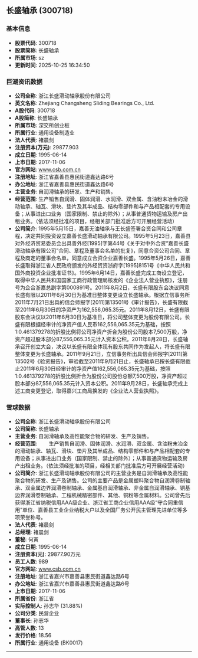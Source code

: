 ## 长盛轴承 (300718)

### 基本信息

- **股票代码**: 300718
- **股票简称**: 长盛轴承
- **所属市场**: sz
- **更新时间**: 2025-10-25 16:34:50

### 巨潮资讯数据

- **公司全称**: 浙江长盛滑动轴承股份有限公司
- **英文名称**: Zhejiang Changsheng Sliding Bearings Co., Ltd.
- **A股代码**: 300718
- **A股简称**: 长盛轴承
- **所属市场**: 深交所创业板
- **所属行业**: 通用设备制造业
- **法人代表**: 褚晨剑
- **注册资本(万元)**: 29877.903
- **成立日期**: 1995-06-14
- **上市日期**: 2017-11-06
- **官方网站**: www.csb.com.cn
- **注册地址**: 浙江省嘉善县惠民街道鑫达路6号
- **办公地址**: 浙江省嘉善县惠民街道鑫达路6号
- **主营业务**: 自润滑轴承的研发、生产和销售。
- **经营范围**: 生产销售自润滑、固体润滑、水润滑、双金属、含油粉末冶金的滑动轴承、轴瓦、滑块、垫片及其半成品、结构零部件和与产品相配套的专用设备；从事进出口业务（国家限制、禁止的除外）；从事普通货物运输及房产出租业务。（依法须经批准的项目，经相关部门批准后方可开展经营活动）
- **公司简介**: 1995年5月15日，嘉善无油轴承与王长盛签署合资合同和公司章程，决定共同投资设立嘉善长盛滑动轴承有限公司。1995年5月23日，嘉善县对外经济贸易委员会出具善外经[1995]字第44号《关于对中外合资“嘉善长盛滑动轴承有限公司”合同、章程及董事会名单的批复》，同意合资公司合同、章程及商定的董事会名单，同意成立合资企业嘉善长盛。1995年5月26日，嘉善长盛取得浙江省人民政府颁发的外经贸资浙府字[1995]8151号《中华人民共和国外商投资企业批准证书》。1995年6月14日，嘉善长盛完成工商设立登记，取得中华人民共和国国家工商行政管理局核发的《企业法人营业执照》，注册号为企合浙嘉总副字第000891号。2011年8月2日，长盛有限股东会决议同意长盛有限以2011年6月30日为基准日整体变更设立长盛轴承。根据立信事务所2011年7月21日出具的信会师报字[2011]第13501号《审计报告》，长盛有限截至2011年6月30日的净资产为162,556,065.35元。2011年8月12日，长盛有限股东会决议以2011年6月30日为基准日，将公司整体变更为股份有限公司。长盛有限根据经审计的净资产值人民币162,556,065.35元为基础，按照1:0.461379278的折股比例将公司净资产折合为股份公司股本7,500万股，净资产超过股本部分87,556,065.35元计入资本公积。2011年8月28日，长盛轴承召开创立大会，决议以长盛有限全体现有股东共同作为发起人，将长盛有限整体变更为长盛轴承。2011年9月21日，立信事务所出具信会师报字[2011]第13502号《验资报告》，审验截至2011年9月21日止，长盛轴承已按长盛有限截止2011年6月30日经审计的净资产值162,556,065.35元为基础，按照1:0.461379278的折股比例折合为股份公司股份总额7,500万股，净资产超过股本部分87,556,065.35元计入资本公积。2011年9月28日，长盛轴承完成上述工商变更登记，取得嘉兴工商局换发的《企业法人营业执照》。

### 雪球数据

- **公司全称**: 浙江长盛滑动轴承股份有限公司
- **公司简称**: 长盛轴承
- **主营业务**: 自润滑轴承及高性能聚合物的研发、生产及销售。
- **经营范围**: 　　生产销售自润滑、固体润滑、水润滑、双金属、含油粉末冶金的滑动轴承、轴瓦、滑块、垫片及其半成品、结构零部件和与产品相配套的专用设备；从事进出口业务（国家限制、禁止的除外）；从事普通货物运输及房产出租业务。（依法须经批准的项目，经相关部门批准后方可开展经营活动）
- **公司简介**: 浙江长盛滑动轴承股份有限公司的主营业务是自润滑轴承及高性能聚合物的研发、生产及销售。公司的主要产品是金属塑料聚合物自润滑卷制轴承、双金属边界润滑卷制轴承、金属基自润滑轴承、非金属自润滑轴承、铜基边界润滑卷制轴承、工程机械精密部件、其他、铜粉等金属材料。公司曾先后获得浙江省纳税信用AAA级企业、浙江省工商企业信用AAA级“守合同重信用”单位、嘉善县工业企业纳税大户以及全国厂务公开民主管理先进单位等多项荣誉称号。
- **法人代表**: 褚晨剑
- **总经理**: 褚晨剑
- **董秘**: 何寅
- **成立日期**: 1995-06-14
- **注册资本(元)**: 29877.90万元
- **员工人数**: 989
- **官方网站**: www.csb.com.cn
- **注册地址**: 浙江省嘉兴市嘉善县惠民街道鑫达路6号
- **办公地址**: 浙江省嘉兴市嘉善县惠民街道鑫达路6号
- **上市日期**: 2017-11-06
- **所属省份**: 浙江省
- **实际控制人**: 孙志华 (31.88%)
- **公司分类**: 民营企业
- **董事长**: 孙志华
- **高管人数**: 13
- **发行价格**: 18.56
- **所属行业**: 通用设备 (BK0017)

---